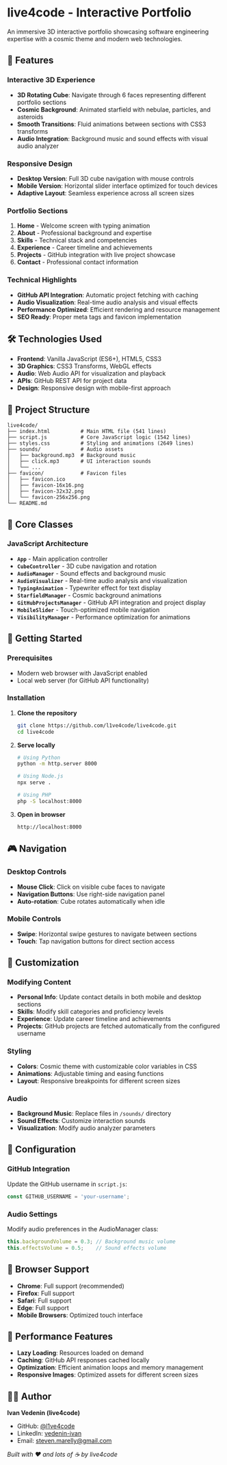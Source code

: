 # live4code - Interactive Portfolio

An immersive 3D interactive portfolio showcasing software engineering expertise with a cosmic theme and modern web technologies.

## 🚀 Features

### Interactive 3D Experience
- **3D Rotating Cube**: Navigate through 6 faces representing different portfolio sections
- **Cosmic Background**: Animated starfield with nebulae, particles, and asteroids
- **Smooth Transitions**: Fluid animations between sections with CSS3 transforms
- **Audio Integration**: Background music and sound effects with visual audio analyzer

### Responsive Design
- **Desktop Version**: Full 3D cube navigation with mouse controls
- **Mobile Version**: Horizontal slider interface optimized for touch devices
- **Adaptive Layout**: Seamless experience across all screen sizes

### Portfolio Sections
1. **Home** - Welcome screen with typing animation
2. **About** - Professional background and expertise
3. **Skills** - Technical stack and competencies
4. **Experience** - Career timeline and achievements
5. **Projects** - GitHub integration with live project showcase
6. **Contact** - Professional contact information

### Technical Highlights
- **GitHub API Integration**: Automatic project fetching with caching
- **Audio Visualization**: Real-time audio analysis and visual effects
- **Performance Optimized**: Efficient rendering and resource management
- **SEO Ready**: Proper meta tags and favicon implementation

## 🛠️ Technologies Used

- **Frontend**: Vanilla JavaScript (ES6+), HTML5, CSS3
- **3D Graphics**: CSS3 Transforms, WebGL effects
- **Audio**: Web Audio API for visualization and playback
- **APIs**: GitHub REST API for project data
- **Design**: Responsive design with mobile-first approach

## 📁 Project Structure

```
live4code/
├── index.html          # Main HTML file (541 lines)
├── script.js           # Core JavaScript logic (1542 lines)
├── styles.css          # Styling and animations (2649 lines)
├── sounds/             # Audio assets
│   ├── background.mp3  # Background music
│   ├── click.mp3       # UI interaction sounds
│   └── ...
├── favicon/            # Favicon files
│   ├── favicon.ico
│   ├── favicon-16x16.png
│   ├── favicon-32x32.png
│   └── favicon-256x256.png
└── README.md
```

## 🎯 Core Classes

### JavaScript Architecture
- **`App`** - Main application controller
- **`CubeController`** - 3D cube navigation and rotation
- **`AudioManager`** - Sound effects and background music
- **`AudioVisualizer`** - Real-time audio analysis and visualization
- **`TypingAnimation`** - Typewriter effect for text display
- **`StarfieldManager`** - Cosmic background animations
- **`GitHubProjectsManager`** - GitHub API integration and project display
- **`MobileSlider`** - Touch-optimized mobile navigation
- **`VisibilityManager`** - Performance optimization for animations

## 🚀 Getting Started

### Prerequisites
- Modern web browser with JavaScript enabled
- Local web server (for GitHub API functionality)

### Installation

1. **Clone the repository**
   ```bash
   git clone https://github.com/l1ve4code/live4code.git
   cd live4code
   ```

2. **Serve locally**
   ```bash
   # Using Python
   python -m http.server 8000
   
   # Using Node.js
   npx serve .
   
   # Using PHP
   php -S localhost:8000
   ```

3. **Open in browser**
   ```
   http://localhost:8000
   ```

## 🎮 Navigation

### Desktop Controls
- **Mouse Click**: Click on visible cube faces to navigate
- **Navigation Buttons**: Use right-side navigation panel
- **Auto-rotation**: Cube rotates automatically when idle

### Mobile Controls
- **Swipe**: Horizontal swipe gestures to navigate between sections
- **Touch**: Tap navigation buttons for direct section access

## 🎨 Customization

### Modifying Content
- **Personal Info**: Update contact details in both mobile and desktop sections
- **Skills**: Modify skill categories and proficiency levels
- **Experience**: Update career timeline and achievements
- **Projects**: GitHub projects are fetched automatically from the configured username

### Styling
- **Colors**: Cosmic theme with customizable color variables in CSS
- **Animations**: Adjustable timing and easing functions
- **Layout**: Responsive breakpoints for different screen sizes

### Audio
- **Background Music**: Replace files in `/sounds/` directory
- **Sound Effects**: Customize interaction sounds
- **Visualization**: Modify audio analyzer parameters

## 🔧 Configuration

### GitHub Integration
Update the GitHub username in `script.js`:
```javascript
const GITHUB_USERNAME = 'your-username';
```

### Audio Settings
Modify audio preferences in the AudioManager class:
```javascript
this.backgroundVolume = 0.3; // Background music volume
this.effectsVolume = 0.5;    // Sound effects volume
```

## 📱 Browser Support

- **Chrome**: Full support (recommended)
- **Firefox**: Full support
- **Safari**: Full support
- **Edge**: Full support
- **Mobile Browsers**: Optimized touch interface

## 🎯 Performance Features

- **Lazy Loading**: Resources loaded on demand
- **Caching**: GitHub API responses cached locally
- **Optimization**: Efficient animation loops and memory management
- **Responsive Images**: Optimized assets for different screen sizes

## 👨‍💻 Author

**Ivan Vedenin (live4code)**
- GitHub: [@l1ve4code](https://github.com/l1ve4code)
- LinkedIn: [vedenin-ivan](https://linkedin.com/in/vedenin-ivan)
- Email: steven.marelly@gmail.com

*Built with ❤️ and lots of ☕ by live4code* 
